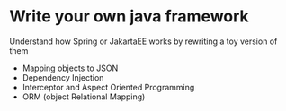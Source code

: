 # Write your own java framework
Understand how Spring or JakartaEE works by rewriting a toy version of them

- Mapping objects to JSON
- Dependency Injection
- Interceptor and Aspect Oriented Programming
- ORM (object Relational Mapping)

